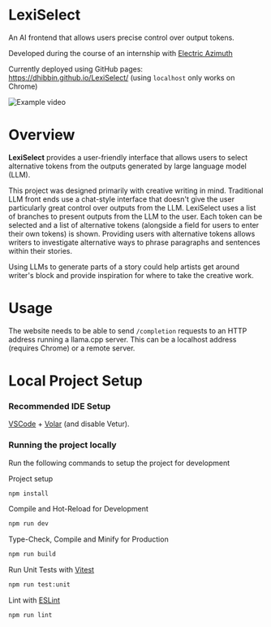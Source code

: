# LexiSelect

An AI frontend that allows users precise control over output tokens.

Developed during the course of an internship with [Electric Azimuth](https://www.electric-azimuth.co.uk)

Currently deployed using GitHub pages: https://dhibbin.github.io/LexiSelect/ (using `localhost` only works on Chrome)


![Example video](https://github.com/user-attachments/assets/3899b0db-5baf-45e9-b888-457e1f1dce5d)




# Overview

**LexiSelect** provides a user-friendly interface that allows users to select alternative tokens from the outputs generated by large language model (LLM).

This project was designed primarily with creative writing in mind. Traditional LLM front ends use a chat-style interface that doesn't give the user particularly great control over outputs from the LLM. LexiSelect uses a list of branches to present outputs from the LLM to the user. Each token can be selected and a list of alternative tokens (alongside a field for users to enter their own tokens) is shown. Providing users with alternative tokens allows writers to investigate alternative ways to phrase paragraphs and sentences within their stories.

Using LLMs to generate parts of a story could help artists get around writer's block and provide inspiration for where to take the creative work.

# Usage

The website needs to be able to send `/completion` requests to an HTTP address running a llama.cpp server. This can be a localhost address (requires Chrome) or a remote server.

# Local Project Setup

### Recommended IDE Setup

[VSCode](https://code.visualstudio.com/) + [Volar](https://marketplace.visualstudio.com/items?itemName=Vue.volar) (and disable Vetur).

### Running the project locally

Run the following commands to setup the project for development

Project setup

```sh
npm install
```

Compile and Hot-Reload for Development

```sh
npm run dev
```

Type-Check, Compile and Minify for Production

```sh
npm run build
```

Run Unit Tests with [Vitest](https://vitest.dev/)

```sh
npm run test:unit
```

Lint with [ESLint](https://eslint.org/)

```sh
npm run lint
```
